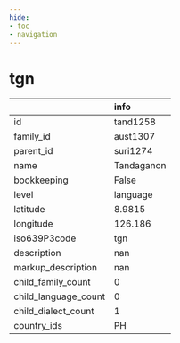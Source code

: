 ```yaml
---
hide:
- toc
- navigation
---
```

# tgn
|                      | info       |
|:---------------------|:-----------|
| id                   | tand1258   |
| family_id            | aust1307   |
| parent_id            | suri1274   |
| name                 | Tandaganon |
| bookkeeping          | False      |
| level                | language   |
| latitude             | 8.9815     |
| longitude            | 126.186    |
| iso639P3code         | tgn        |
| description          | nan        |
| markup_description   | nan        |
| child_family_count   | 0          |
| child_language_count | 0          |
| child_dialect_count  | 1          |
| country_ids          | PH         |